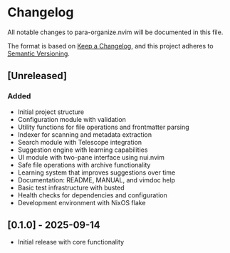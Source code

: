# Changelog

All notable changes to para-organize.nvim will be documented in this file.

The format is based on [Keep a Changelog](https://keepachangelog.com/en/1.0.0/),
and this project adheres to [Semantic Versioning](https://semver.org/spec/v2.0.0.html).

## [Unreleased]

### Added
- Initial project structure
- Configuration module with validation
- Utility functions for file operations and frontmatter parsing
- Indexer for scanning and metadata extraction
- Search module with Telescope integration
- Suggestion engine with learning capabilities
- UI module with two-pane interface using nui.nvim
- Safe file operations with archive functionality
- Learning system that improves suggestions over time
- Documentation: README, MANUAL, and vimdoc help
- Basic test infrastructure with busted
- Health checks for dependencies and configuration
- Development environment with NixOS flake

## [0.1.0] - 2025-09-14
- Initial release with core functionality
